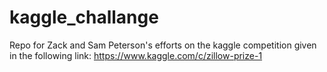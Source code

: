 # kaggle_challange

Repo for Zack and Sam Peterson's efforts on the kaggle competition given in the following link: https://www.kaggle.com/c/zillow-prize-1
